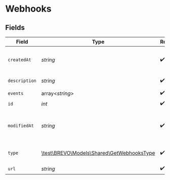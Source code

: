 # Webhooks


## Fields

| Field                                                                               | Type                                                                                | Required                                                                            | Description                                                                         | Example                                                                             |
| ----------------------------------------------------------------------------------- | ----------------------------------------------------------------------------------- | ----------------------------------------------------------------------------------- | ----------------------------------------------------------------------------------- | ----------------------------------------------------------------------------------- |
| `createdAt`                                                                         | *string*                                                                            | :heavy_check_mark:                                                                  | Creation UTC date-time of the webhook (YYYY-MM-DDTHH:mm:ss.SSSZ)                    | 2016-12-01T12:50:00Z                                                                |
| `description`                                                                       | *string*                                                                            | :heavy_check_mark:                                                                  | Description of the webhook                                                          | Webhook triggered on campaign openings                                              |
| `events`                                                                            | array<*string*>                                                                     | :heavy_check_mark:                                                                  | N/A                                                                                 | opens,clicks                                                                        |
| `id`                                                                                | *int*                                                                               | :heavy_check_mark:                                                                  | ID of the webhook                                                                   | 654                                                                                 |
| `modifiedAt`                                                                        | *string*                                                                            | :heavy_check_mark:                                                                  | Last modification UTC date-time of the webhook (YYYY-MM-DDTHH:mm:ss.SSSZ)           | 2017-05-12T13:15:00Z                                                                |
| `type`                                                                              | [\test\BREVO\Models\Shared\GetWebhooksType](../../models/shared/GetWebhooksType.md) | :heavy_check_mark:                                                                  | Type of webhook (marketing or transactional)                                        | marketing                                                                           |
| `url`                                                                               | *string*                                                                            | :heavy_check_mark:                                                                  | URL of the webhook                                                                  | http://requestb.in/173lyyx1                                                         |